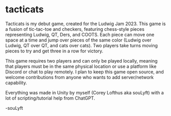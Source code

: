 # tacticats

Tacticats is my debut game, created for the Ludwig Jam 2023. This game is a fusion of tic-tac-toe and checkers, featuring chess-style pieces representing Ludwig, QT, Ders, and COOTS. Each piece can move one space at a time and jump over pieces of the same color (Ludwig over Ludwig, QT over QT, and cats over cats). Two players take turns moving pieces to try and get three in a row for victory.

This game requires two players and can only be played locally, meaning that players must be in the same physical location or use a platform like Discord or chat to play remotely. I plan to keep this game open source, and welcome contributions from anyone who wants to add server/network capability.


Everything was made in Unity by myself (Corey Lofthus aka souLyft) with a lot of scripting/tutorial help from ChatGPT.


-souLyft
